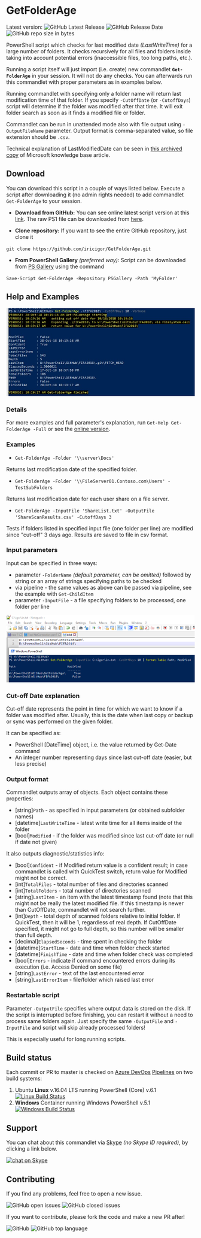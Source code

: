 # GetFolderAge

Latest version:
![GitHub Latest Release](https://img.shields.io/github/release/iricigor/GetFolderAge.svg)
![GitHub Release Date](https://img.shields.io/github/release-date/iricigor/GetFolderAge.svg)
![GitHub repo size in bytes](https://img.shields.io/github/repo-size/iricigor/GetFolderAge.svg)

PowerShell script which checks for last modified date _(LastWriteTime)_ for a large number of folders.
It checks recursively for all files and folders inside taking into account potential errors (inaccessible files, too long paths, etc.).

Running a script itself will just import (i.e. create) new commandlet **`Get-FolderAge`** in your session.
It will not do any checks.
You can afterwards run this commandlet with proper parameters as in examples below.

Running commandlet with specifying only a folder name will return last modification time of that folder.
If you specify `-CutOffDate` (or `-CutoffDays`) script will determine if the folder was modified after that time. It will exit folder search as soon as it finds a modified file or folder.

Commandlet can be run in unattended mode also with file output using `-OutputFileName` parameter. Output format is comma-separated value, so file extension should be `.csv`.

Technical explanation of LastModifiedDate can be seen in [this archived copy](https://web.archive.org/web/20110604022236/http://support.microsoft.com/kb/299648) of Microsoft knowledge base article.

## Download

You can download this script in a couple of ways listed below. Execute a script after downloading it (no admin rights needed) to add commandlet `Get-FolderAge` to your session.

- **Download from GitHub:**
You can see online latest script version at this [link](https://github.com/iricigor/GetFolderAge/blob/master/Get-FolderAge.ps1).
The raw PS1 file can be downloaded from [here](https://raw.githubusercontent.com/iricigor/GetFolderAge/master/Get-FolderAge.ps1).

- **Clone repository:**
If you want to see the entire GitHub repository, just clone it

`git clone https://github.com/iricigor/GetFolderAge.git`

- **From PowerShell Gallery** _(preferred way)_:
Script can be downloaded from [PS Gallery](https://www.powershellgallery.com/packages/Get-FolderAge) using the command 

`Save-Script Get-FolderAge -Repository PSGallery -Path 'MyFolder'`

## Help and Examples

![Screenshot 1](img/Screenshot_1.jpg)

### Details

For more examples and full parameter's explanation, run `Get-Help Get-FolderAge -Full` or see the [online version](Get-FolderAge.md).

### Examples

* `Get-FolderAge -Folder '\\server\Docs'`

Returns last modification date of the specified folder.

* `Get-FolderAge -Folder '\\FileServer01.Contoso.com\Users' -TestSubFolders`

Returns last modification date for each user share on a file server.

* `Get-FolderAge -InputFile 'ShareList.txt' -OutputFile 'ShareScanResults.csv' -CutoffDays 3`

Tests if folders listed in specified input file (one folder per line) are modified since "cut-off" 3 days ago. Results are saved to file in csv format.

### Input parameters

Input can be specified in three ways:

* parameter `-FolderName` _(default parameter, can be omitted)_ followed by string or an array of strings specifying paths to be checked
* via pipeline - the same values as above can be passed via pipeline, see the example with `Get-ChildItem`
* parameter `-InputFile` - a file specifying folders to be processed, one folder per line

![Screenshot 2](img/Screenshot_2.png)

### Cut-off Date explanation

Cut-off date represents the point in time for which we want to know if a folder was modified after.
Usually, this is the date when last copy or backup or sync was performed on the given folder.

It can be specified as:

* PowerShell [DateTime] object, i.e. the value returned by Get-Date command
* An integer number representing days since last cut-off date (easier, but less precise)

### Output format

Commandlet outputs array of objects. Each object contains these properties:

* [string]`Path` - as specified in input parameters (or obtained subfolder names)
* [datetime]`LastWriteTime` - latest write time for all items inside of the folder
* [bool]`Modified` - if the folder was modified since last cut-off date (or null if date not given)

It also outputs diagnostic/statistics info:

* [bool]`Confident` - if Modified return value is a confident result; in case commandlet is called with QuickTest switch, return value for Modified might not be correct.
* [int]`TotalFiles` - total number of files and directories scanned
* [int]`TotalFolders` - total number of directories scanned
* [string]`LastItem` - an item with the latest timestamp found (note that this might not be really the latest modified file. If this timestamp is newer than CutOffDate, commandlet will not search further.
* [int]`Depth` - total depth of scanned folders relative to initial folder. If QuickTest, then it will be 1, regardless of real depth. If CutOffDate specified, it might not go to full depth, so this number will be smaller than full depth.
* [decimal]`ElapsedSeconds` - time spent in checking the folder
* [datetime]`StartTime` - date and time when folder check started
* [datetime]`FinishTime` - date and time when folder check was completed
* [bool]`Errors` - indicate if command encountered errors during its execution (i.e. Access Denied on some file)
* [string]`LastError` - text of the last encountered error
* [string]`LastErrorItem` - file/folder which raised last error

### Restartable script

Parameter `-OutputFile` specifies where output data is stored on the disk.
If the script is interrupted before finishing, you can restart it without a need to process same folders again.
Just specify the same `-OutputFile` and `-InputFile` and script will skip already processed folders!

This is especially useful for long running scripts.

## Build status

Each commit or PR to master is checked on [Azure DevOps](https://azure.microsoft.com/en-us/services/devops/) [Pipelines](https://azure.microsoft.com/en-us/services/devops/pipelines/) on two build systems:

1. Ubuntu **Linux** v.16.04 LTS running PowerShell (Core) v.6.1 [![Linux Build Status](https://dev.azure.com/iiric/GetFolderAge/_apis/build/status/GetFolderAge-Linux-CI)](https://dev.azure.com/iiric/GetFolderAge/_build/latest?definitionId=7)
2. **Windows** Container running Windows PowerShell v.5.1 [![Windows Build Status](https://dev.azure.com/iiric/GetFolderAge/_apis/build/status/GetFolderAge-Win-CI)](https://dev.azure.com/iiric/GetFolderAge/_build/latest?definitionId=6)

## Support

You can chat about this commandlet via [Skype](https://www.skype.com) _(no Skype ID required)_, by clicking a link below.

[![chat on Skype](https://img.shields.io/badge/chat-on%20Skype-blue.svg?style=flat)](https://join.skype.com/hQMRyp7kwjd2)

## Contributing

If you find any problems, feel free to open a new issue.

![GitHub open issues](https://img.shields.io/github/issues/iricigor/GetFolderAge.svg?style=flat)
![GitHub closed issues](https://img.shields.io/github/issues-closed/iricigor/GetFolderAge.svg?style=flat)

If you want to contribute, please fork the code and make a new PR after!

![GitHub](https://img.shields.io/github/license/iricigor/GetFolderAge.svg?style=flat)
![GitHub top language](https://img.shields.io/github/languages/top/iricigor/GetFolderAge.svg?style=flat)

